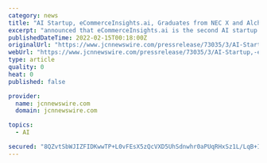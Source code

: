 ```yaml
---
category: news
title: "AI Startup, eCommerceInsights.ai, Graduates from NEC X and Alchemist Accelerator During \"Class XXIX Demo Day\""
excerpt: "announced that eCommerceInsights.ai is the second AI startup to successfully complete both the NEC X CAP and Alchemist Accelerator programs and graduates today during Alchemist's 29th Demo Day. NEC X provides its Corporate Accelerator Program (CAP ..."
publishedDateTime: 2022-02-15T00:18:00Z
originalUrl: "https://www.jcnnewswire.com/pressrelease/73035/3/AI-Startup,-eCommerceInsightsai,-Graduates-from-NEC-X-and-Alchemist-Accelerator-During-Class-XXIX-De"
webUrl: "https://www.jcnnewswire.com/pressrelease/73035/3/AI-Startup,-eCommerceInsightsai,-Graduates-from-NEC-X-and-Alchemist-Accelerator-During-Class-XXIX-De"
type: article
quality: 0
heat: 0
published: false

provider:
  name: jcnnewswire.com
  domain: jcnnewswire.com

topics:
  - AI

secured: "8QZvtSbWJIZFIDKwwTP+L0vFEsX5zQcVXD5UhSdnwhr0aPUqRHxSz1L/LqB+I2U/st5xmh0DdKG2kJd+bkEDNIv4EOxmxeL+Q+rmmJJ2Y30IBFer1kzMQ7Pr7fm2WxFwG4YEEx5Ak5uBqJpSmDBQU6eheJzEfMW2cL/uSg8J1c9S8GETFdkD59DocQdO+6LPuvPnDZz79Y95bpVgTZpuXVYARff6SmHSqTnw/RklwLNU5hg3Xe/i3NrXwKDId1V7oda0+VffmAoRkac1kGfGCFv3BkNQ8h8nUzDVNg5kWAkpXyOijttAjQz6UbjJiCWReuc3M4ozZacDMpCheeePDY1Z2R/2H0uEq2jQvdKnyf0=;i19jGoNva+WbqdV/jcXi4Q=="
---
```


